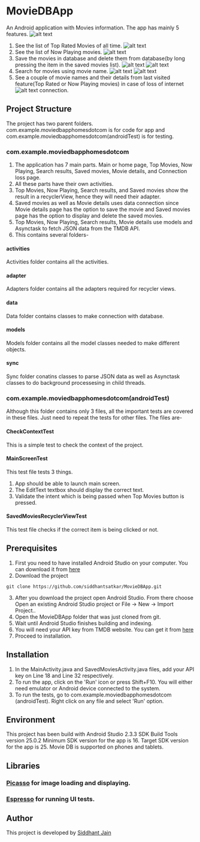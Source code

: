 # MovieDBApp
An Android application with Movies information. The app has mainly 5 features.
![alt text](http://imgur.com/STBY8mP.png)
1. See the list of Top Rated Movies of all time.
![alt text](http://imgur.com/n1DyrGE.png)
2. See the list of Now Playing movies.
![alt text](http://imgur.com/ESWqcRK.png)
3. Save the movies in database and delete them from database(by long pressing the item in the saved movies list).
![alt text](http://imgur.com/E36MjzJ.png)
![alt text](http://imgur.com/VG6zWSw.png)
4. Search for movies using movie name.
![alt text](http://imgur.com/GBaxu9n.png)
![alt text](http://imgur.com/wr4rWay.png)
5. See a couple of movie names and their details from last visited feature(Top Rated or Now Playing movies) in case of loss of internet
![alt text](http://imgur.com/HhbaJhO.png)
connection.

## Project Structure
The project has two parent folders. com.example.moviedbapphomesdotcom is for code for app and com.example.moviedbapphomesdotcom(androidTest) is for testing.
### com.example.moviedbapphomesdotcom
1. The application has 7 main parts. Main or home page, Top Movies, Now Playing, Search results, Saved movies, Movie details, and Connection loss page. 
2. All these parts have their own activities. 
3. Top Movies, Now Playing, Search results, and Saved movies show the result in a recyclerView, hence they will need their adapter. 
4. Saved movies as well as Movie details uses data connection since Movie details page has the option to save the movie and Saved movies page has the option to display and delete the saved movies.
5. Top Movies, Now Playing, Search results, Movie details use models and Asynctask to fetch JSON data from the TMDB API.
6. This contains several folders-
#### activities
Activities folder contains all the activities.
#### adapter
Adapters folder contains all the adapters required for recycler views.
#### data
Data folder contains classes to make connection with database.
#### models
Models folder contains all the model classes needed to make different objects.
#### sync
Sync folder conatins classes to parse JSON data as well as Asynctask classes to do background processesing in child threads.

### com.example.moviedbapphomesdotcom(androidTest)
Although this folder contains only 3 files, all the important tests are covered in these files. Just need to repeat the tests for other files. The files are-
#### CheckContextTest
This is a simple test to check the context of the project.
#### MainScreenTest
This test file tests 3 things.
1. App should be able to launch main screen.
2. The EditText textbox should display the correct text.
3. Validate the intent which is being passed when Top Movies button is pressed.
#### SavedMoviesRecyclerViewTest
This test file checks if the correct item is being clicked or not.

## Prerequisites
1. First you need to have installed Android Studio on your computer. You can download it from [here](https://developer.android.com/studio/index.html)
2. Download the project

```git clone https://github.com/siddhantsatkar/MovieDBApp.git```

3. After you download the project open Android Studio. From there choose Open an existing Android Studio project or File -> New -> Import Project..
4. Open the MovieDBApp folder that was just cloned from git.
5. Wait until Android Studio finishes building and indexing.
6. You will need your API key from TMDB website. You can get it from [here](https://www.themoviedb.org/)
7. Proceed to installation.

## Installation
1. In the MainActivity.java and SavedMoviesActivity.java files, add your API key on Line 18 and Line 32 respectively.
2. To run the app, click on the 'Run' icon or press Shift+F10. You will either need emulator or Android device connected to the system.
3. To run the tests, go to com.example.moviedbapphomesdotcom (androidTest). Right click on any file and select 'Run' option. 

## Environment
This project has been build with Android Studio 2.3.3 
SDK Build Tools version 25.0.2 
Minimum SDK version for the app is 16. 
Target SDK version for the app is 25. 
Movie DB is supported on phones and tablets.

## Libraries
### [Picasso](http://square.github.io/picasso/) for image loading and displaying.
### [Espresso](https://google.github.io/android-testing-support-library/docs/espresso/) for running UI tests.

## Author
This project is developed by [Siddhant Jain](https://siddhantsatkar.wixsite.com/siddhantportfolio/projects)

